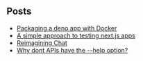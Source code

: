 ## Posts

- [Packaging a deno app with Docker](deno-demo.md)
- [A simple approach to testing next.js apps](testing.md)
- [Reimagining Chat](chat.md)
- [Why dont APIs have the --help option?](help.md)

